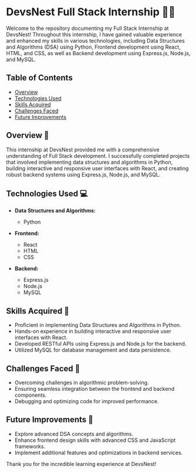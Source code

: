 # DevsNest Full Stack Internship 👨‍💻

Welcome to the repository documenting my Full Stack Internship at DevsNest! Throughout this internship, I have gained valuable experience and enhanced my skills in various technologies, including Data Structures and Algorithms (DSA) using Python, Frontend development using React, HTML, and CSS, as well as Backend development using Express.js, Node.js, and MySQL.

## Table of Contents

- [Overview](#overview)
- [Technologies Used](#technologies-used)
- [Skills Acquired](#skills-acquired)
- [Challenges Faced](#challenges-faced)
- [Future Improvements](#future-improvements)


## Overview 🚀

This internship at DevsNest provided me with a comprehensive understanding of Full Stack development. I successfully completed projects that involved implementing data structures and algorithms in Python, building interactive and responsive user interfaces with React, and creating robust backend systems using Express.js, Node.js, and MySQL.

## Technologies Used 💻

- **Data Structures and Algorithms:**
  - Python

- **Frontend:**
  - React
  - HTML
  - CSS

- **Backend:**
  - Express.js
  - Node.js
  - MySQL

## Skills Acquired 🌟

- Proficient in implementing Data Structures and Algorithms in Python.
- Hands-on experience in building interactive and responsive user interfaces with React.
- Developed RESTful APIs using Express.js and Node.js for the backend.
- Utilized MySQL for database management and data persistence.

## Challenges Faced 🤔

- Overcoming challenges in algorithmic problem-solving.
- Ensuring seamless integration between the frontend and backend components.
- Debugging and optimizing code for improved performance.

## Future Improvements 🚧

- Explore advanced DSA concepts and algorithms.
- Enhance frontend design skills with advanced CSS and JavaScript frameworks.
- Implement additional features and optimizations in backend services.

Thank you for the incredible learning experience at DevsNest!
